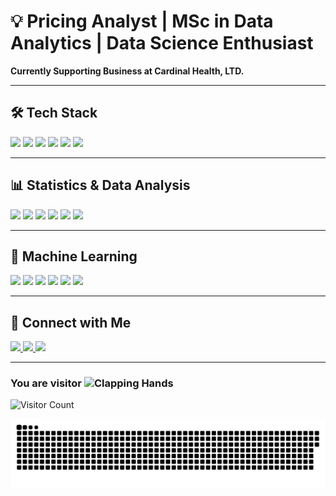# 💡 Pricing Analyst | MSc in Data Analytics | Data Science Enthusiast  

**Currently Supporting Business at Cardinal Health, LTD.**  

---

## 🛠 Tech Stack  
<p align="left">
  <img src="https://img.shields.io/badge/Python-3776AB?style=for-the-badge&logo=python&logoColor=white" />
  <img src="https://img.shields.io/badge/R-276DC3?style=for-the-badge&logo=r&logoColor=white" />
  <img src="https://img.shields.io/badge/SQL-4479A1?style=for-the-badge&logo=sqlite&logoColor=white" />
  <img src="https://img.shields.io/badge/GitHub-181717?style=for-the-badge&logo=github&logoColor=white" />
  <img src="https://img.shields.io/badge/Linux-FCC624?style=for-the-badge&logo=linux&logoColor=black" />
  <img src="https://img.shields.io/badge/Jupyter-F37626?style=for-the-badge&logo=jupyter&logoColor=white" />
</p>

---

## 📊 Statistics & Data Analysis  
<p align="left">
  <img src="https://img.shields.io/badge/Confidence%20Intervals-1E90FF?style=for-the-badge" />
  <img src="https://img.shields.io/badge/T--Tests-228B22?style=for-the-badge" />
  <img src="https://img.shields.io/badge/Chi--Square%20Test-FF6F00?style=for-the-badge" />
  <img src="https://img.shields.io/badge/Hypothesis%20Testing-800080?style=for-the-badge" />
  <img src="https://img.shields.io/badge/ANOVA-FFD700?style=for-the-badge" />
  <img src="https://img.shields.io/badge/Kruskal--Wallis%20Test-4E79A7?style=for-the-badge" />
</p>

---

## 🤖 Machine Learning  
<p align="left">
  <img src="https://img.shields.io/badge/Linear%20Regression-008B8B?style=for-the-badge" />
  <img src="https://img.shields.io/badge/Random%20Forest-32CD32?style=for-the-badge" />
  <img src="https://img.shields.io/badge/Decision%20Trees-8B0000?style=for-the-badge" />
  <img src="https://img.shields.io/badge/KNN-FFA500?style=for-the-badge" />
  <img src="https://img.shields.io/badge/Neural%20Networks-4B0082?style=for-the-badge" />
  <img src="https://img.shields.io/badge/CNN-FF4500?style=for-the-badge" />
</p>

---

## 🔗 Connect with Me  
<p align="left">
  <a href="https://www.linkedin.com/in/josericodata/">
    <img src="https://img.shields.io/badge/LinkedIn-0077B5?style=for-the-badge&logo=linkedin&logoColor=white" />
  </a>
  <a href="https://josericodata.github.io/">
    <img src="https://img.shields.io/badge/Website-000000?style=for-the-badge&logo=googlechrome&logoColor=white" />
  </a>
  <a href="https://github.com/josericodata">
    <img src="https://img.shields.io/badge/GitHub-181717?style=for-the-badge&logo=github&logoColor=white" />
  </a>
</p>

---

### You are visitor <img src="https://raw.githubusercontent.com/Tarikul-Islam-Anik/Animated-Fluent-Emojis/master/Emojis/Hand%20gestures/Clapping%20Hands.png" alt="Clapping Hands" width="25" height="25" />
![Visitor Count](https://profile-counter.glitch.me/{josericodata}/count.svg)

<p align="center">
  <img src="assets/github-snake.svg" alt="Snake Animation" style="pointer-events: none;"/>
</p> 
